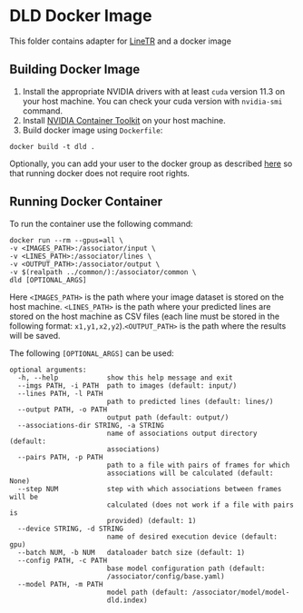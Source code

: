 # DLD Docker Image
This folder contains adapter for [LineTR](https://github.com/yosungho/LineTR) and a docker image
## Building Docker Image
1) Install the appropriate NVIDIA drivers with at least `cuda` version 11.3 on your host machine. You can check your cuda version with `nvidia-smi` command.
2) Install [NVIDIA Container Toolkit](https://docs.nvidia.com/datacenter/cloud-native/container-toolkit/install-guide.html) on your host machine.
3) Build docker image using `Dockerfile`:
```
docker build -t dld .
```
Optionally, you can add your user to the docker group as described [here](https://docs.docker.com/engine/install/linux-postinstall/) so that running docker does not require root rights.
## Running Docker Container
To run the container use the following command:
```
docker run --rm --gpus=all \
-v <IMAGES_PATH>:/associator/input \
-v <LINES_PATH>:/associator/lines \
-v <OUTPUT_PATH>:/associator/output \
-v $(realpath ../common/):/associator/common \
dld [OPTIONAL_ARGS]
```

Here `<IMAGES_PATH>` is the path where your image dataset is stored on the host machine. `<LINES_PATH>` is the path where your predicted lines are stored on the host machine as CSV files (each line must be stored in the following format: `x1,y1,x2,y2`).`<OUTPUT_PATH>` is the path where the results will be saved.

The following `[OPTIONAL_ARGS]` can be used:
```
optional arguments:
  -h, --help            show this help message and exit
  --imgs PATH, -i PATH  path to images (default: input/)
  --lines PATH, -l PATH
                        path to predicted lines (default: lines/)
  --output PATH, -o PATH
                        output path (default: output/)
  --associations-dir STRING, -a STRING
                        name of associations output directory (default:
                        associations)
  --pairs PATH, -p PATH
                        path to a file with pairs of frames for which
                        associations will be calculated (default: None)
  --step NUM            step with which associations between frames will be
                        calculated (does not work if a file with pairs is
                        provided) (default: 1)
  --device STRING, -d STRING
                        name of desired execution device (default: gpu)
  --batch NUM, -b NUM   dataloader batch size (default: 1)
  --config PATH, -c PATH
                        base model configuration path (default:
                        /associator/config/base.yaml)
  --model PATH, -m PATH
                        model path (default: /associator/model/model-
                        dld.index)
```